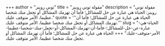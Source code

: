 +++
author = "توني روبنز"
title = "مقولة توني روبنز"
description = "مقولة توني روبنز: الحياة هي عبارة عن حل للمشاكل؛ فأما أن تهزمك المشاكل أو تجعل منك شخصا عظيما، الأمر متوقف عليك."
quote = '''الحياة هي عبارة عن حل للمشاكل؛ فأما أن تهزمك المشاكل أو تجعل منك شخصا عظيما، الأمر متوقف عليك.'''
slug = "الحياة-هي-عبارة-عن-حل-للمشاكل؛-فأما-أن-تهزمك-المشاكل-أو-تجعل-منك-شخصا-عظيما-الأمر-متوقف-عليك"
+++
الحياة هي عبارة عن حل للمشاكل؛ فأما أن تهزمك المشاكل أو تجعل منك شخصا عظيما، الأمر متوقف عليك.
